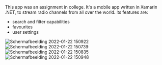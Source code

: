 This app was an assignment in college.
It's a mobile app written in Xamarin .NET, to stream radio channels from all over the world.
its features are:
- search and filter capabilities
- favourites
- user settings

![Schermafbeelding 2022-01-22 150922](https://user-images.githubusercontent.com/73179981/150642596-8a9966c9-8b06-4f1b-941d-e8979c2c0603.png)
![Schermafbeelding 2022-01-22 150739](https://user-images.githubusercontent.com/73179981/150642597-ab9c52fd-9cbe-4d06-b78d-2f10d0cdb4fe.png)
![Schermafbeelding 2022-01-22 150835](https://user-images.githubusercontent.com/73179981/150642601-014adc9e-abde-430e-8a82-5ed1efee7fad.png)
![Schermafbeelding 2022-01-22 150948](https://user-images.githubusercontent.com/73179981/150642594-d95c1afd-c840-44b0-8a3e-16406ad77834.png)


